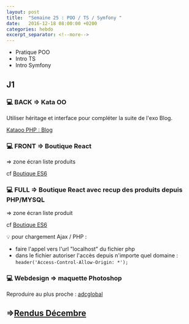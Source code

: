 ```yaml
---
layout: post
title:  "Semaine 25 : POO / TS / Symfony "
date:   2016-12-18 08:00:00 +0200
categories: hebdo 
excerpt_separator: <!--more-->
---
```


- Pratique POO 
- Intro TS
- Intro Symfony

<!--more-->

## J1

### :computer: BACK => Kata OO

Utiliser héritage et interface pour compléter la suite de l'exo Blog.

[Kataoo PHP : Blog](https://github.com/simplyon2/kataoo)

### :computer: FRONT => Boutique React
    
=> zone écran liste produits

cf [Boutique ES6](https://github.com/simplyon2/demo_boutique_es6)

 
### :computer: FULL => Boutique React avec recup des produits depuis PHP/MYSQL
  
=> zone écran liste produit

cf [Boutique ES6](https://github.com/simplyon2/demo_boutique_es6)

:bulb: pour chargement Ajax / PHP :

- faire l'appel vers l'url "localhost" du fichier php
- dans le fichier autoriser l'accès depuis n'importe quel domaine :
`header('Access-Control-Allow-Origin: *');`

### :computer: Webdesign => maquette Photoshop 

Reproduire au plus proche : [adcglobal](http://adcglobal.org/) 


## =>[Rendus Décembre](https://docs.google.com/spreadsheets/d/13WeolssSbbP7CGHn1Zm5GMN_E0-EhGtF7yUMcyL7Ox0/edit?usp=sharing)


